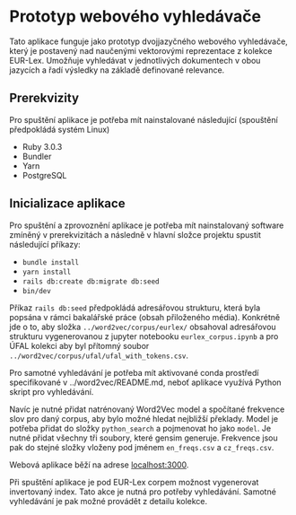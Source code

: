 # Prototyp webového vyhledávače
Tato aplikace funguje jako prototyp dvojjazyčného webového vyhledávače, který je postavený nad naučenými vektorovými reprezentace z kolekce EUR-Lex. Umožňuje vyhledávat v jednotlivých dokumentech v obou jazycích a řadí výsledky na základě definované relevance. 

## Prerekvizity

Pro spuštění aplikace je potřeba mít nainstalované následující (spouštění předpokládá systém Linux)

- Ruby 3.0.3
- Bundler
- Yarn
- PostgreSQL

## Inicializace aplikace

Pro spuštění a zprovoznění aplikace je potřeba mít nainstalovaný software zmíněný v prerekvizitách a následně v hlavní složce projektu spustit následující příkazy:

- `bundle install`
- `yarn install`
- `rails db:create db:migrate db:seed`
- `bin/dev`

Příkaz `rails db:seed` předpokládá adresářovou strukturu, která byla popsána v rámci bakalářské práce (obsah přiloženého média). Konkrétně jde o to, aby složka `../word2vec/corpus/eurlex/` obsahoval adresářovou strukturu vygenerovanou z jupyter notebooku `eurlex_corpus.ipynb` a pro ÚFAL kolekci aby byl přítomný soubor `../word2vec/corpus/ufal/ufal_with_tokens.csv`.  

Pro samotné vyhledávání je potřeba mít aktivované conda prostředí specifikované v ../word2vec/README.md, neboť aplikace využívá Python skript pro vyhledávání.

Navíc je nutné přidat natrénovaný Word2Vec model a spočítané frekvence slov pro daný corpus, aby bylo možné hledat nejbližší překlady. Model je potřeba přidat do složky `python_search` a pojmenovat ho jako `model`. Je nutné přidat všechny tři soubory, které gensim generuje. Frekvence jsou pak do stejné složky vloženy pod jménem `en_freqs.csv` a `cz_freqs.csv`.

Webová aplikace běží na adrese [localhost:3000](http://localhost:3000/).

Při spuštění aplikace je pod EUR-Lex corpem možnost vygenerovat invertovaný index. Tato akce je nutná pro potřeby vyhledávání. Samotné vyhledávání je pak možné provádět z detailu kolekce.
